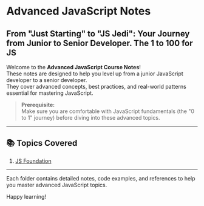 # Advanced JavaScript Notes

## From "Just Starting" to "JS Jedi": Your Journey from Junior to Senior Developer. The 1 to 100 for JS

Welcome to the **Advanced JavaScript Course Notes**!  
These notes are designed to help you level up from a junior JavaScript developer to a senior developer.  
They cover advanced concepts, best practices, and real-world patterns essential for mastering JavaScript.

> **Prerequisite:**  
> Make sure you are comfortable with JavaScript fundamentals (the "0 to 1" journey) before diving into these advanced topics.

---

## 📚 Topics Covered

1. [JS Foundation](JS-Foundations-1/JS%20foundation.md)

---

Each folder contains detailed notes, code examples, and references to help you master advanced JavaScript topics.

Happy learning!
